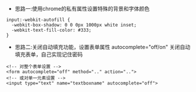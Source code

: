 * 思路一:使用chrome的私有属性设置特殊的背景和字体颜色
```
input:-webkit-autofill {
  -webkit-box-shadow: 0 0 0px 1000px white inset;
  -webkit-text-fill-color: #333;
}
```
* 思路二:关闭自动填充功能，设置表单属性 autocomplete="off/on" 关闭自动填充表单，自己实现记住密码
```
<!-- 对整个表单设置 -->
<form autocomplete="off" method=".." action="..">
<!-- 或对单一元素设置 -->
<input type="text" name="textboxname" autocomplete="off">
```